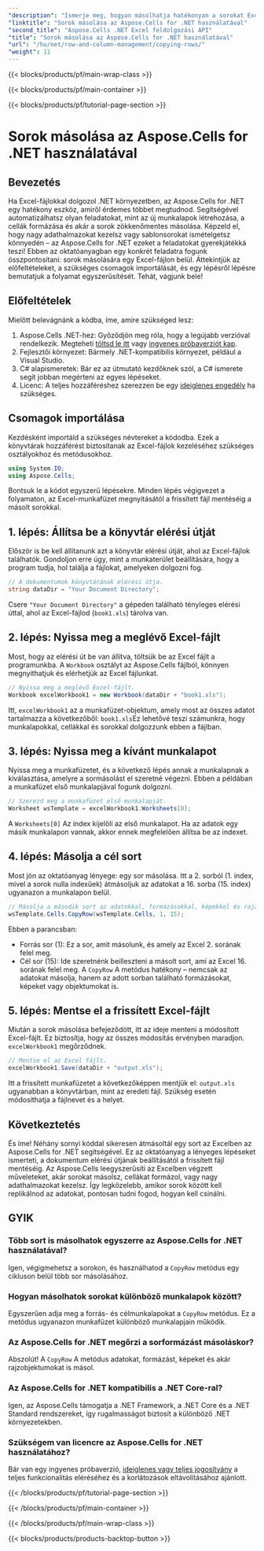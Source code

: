 ```yaml
---
"description": "Ismerje meg, hogyan másolhatja hatékonyan a sorokat Excel-fájlokban az Aspose.Cells for .NET használatával. Ez a lépésről lépésre szóló útmutató leegyszerűsíti a sorok másolását az adatkezelési igények kielégítésére."
"linktitle": "Sorok másolása az Aspose.Cells for .NET használatával"
"second_title": "Aspose.Cells .NET Excel feldolgozási API"
"title": "Sorok másolása az Aspose.Cells for .NET használatával"
"url": "/hu/net/row-and-column-management/copying-rows/"
"weight": 11
---
```


{{< blocks/products/pf/main-wrap-class >}}

{{< blocks/products/pf/main-container >}}

{{< blocks/products/pf/tutorial-page-section >}}

# Sorok másolása az Aspose.Cells for .NET használatával

## Bevezetés
Ha Excel-fájlokkal dolgozol .NET környezetben, az Aspose.Cells for .NET egy hatékony eszköz, amiről érdemes többet megtudnod. Segítségével automatizálhatsz olyan feladatokat, mint az új munkalapok létrehozása, a cellák formázása és akár a sorok zökkenőmentes másolása. Képzeld el, hogy nagy adathalmazokat kezelsz vagy sablonsorokat ismételgetsz könnyedén – az Aspose.Cells for .NET ezeket a feladatokat gyerekjátékká teszi! Ebben az oktatóanyagban egy konkrét feladatra fogunk összpontosítani: sorok másolására egy Excel-fájlon belül. Áttekintjük az előfeltételeket, a szükséges csomagok importálását, és egy lépésről lépésre bemutatjuk a folyamat egyszerűsítését. Tehát, vágjunk bele!
## Előfeltételek
Mielőtt belevágnánk a kódba, íme, amire szükséged lesz:
1. Aspose.Cells .NET-hez: Győződjön meg róla, hogy a legújabb verzióval rendelkezik. Megteheti [töltsd le itt](https://releases.aspose.com/cells/net/) vagy [ingyenes próbaverziót kap](https://releases.aspose.com/).
2. Fejlesztői környezet: Bármely .NET-kompatibilis környezet, például a Visual Studio.
3. C# alapismeretek: Bár ez az útmutató kezdőknek szól, a C# ismerete segít jobban megérteni az egyes lépéseket.
4. Licenc: A teljes hozzáféréshez szerezzen be egy [ideiglenes engedély](https://purchase.aspose.com/temporary-license/) ha szükséges.
## Csomagok importálása
Kezdésként importáld a szükséges névtereket a kódodba. Ezek a könyvtárak hozzáférést biztosítanak az Excel-fájlok kezeléséhez szükséges osztályokhoz és metódusokhoz.
```csharp
using System.IO;
using Aspose.Cells;
```
Bontsuk le a kódot egyszerű lépésekre. Minden lépés végigvezet a folyamaton, az Excel-munkafüzet megnyitásától a frissített fájl mentéséig a másolt sorokkal.
## 1. lépés: Állítsa be a könyvtár elérési útját
Először is be kell állítanunk azt a könyvtár elérési útját, ahol az Excel-fájlok találhatók. Gondoljon erre úgy, mint a munkaterület beállítására, hogy a program tudja, hol találja a fájlokat, amelyeken dolgozni fog.
```csharp
// A dokumentumok könyvtárának elérési útja.
string dataDir = "Your Document Directory";
```
Csere `"Your Document Directory"` a gépeden található tényleges elérési úttal, ahol az Excel-fájlod (`book1.xls`) tárolva van.
## 2. lépés: Nyissa meg a meglévő Excel-fájlt
Most, hogy az elérési út be van állítva, töltsük be az Excel fájlt a programunkba. A `Workbook` osztályt az Aspose.Cells fájlból, könnyen megnyithatjuk és elérhetjük az Excel fájlunkat.
```csharp
// Nyissa meg a meglévő Excel-fájlt.
Workbook excelWorkbook1 = new Workbook(dataDir + "book1.xls");
```
Itt, `excelWorkbook1` az a munkafüzet-objektum, amely most az összes adatot tartalmazza a következőből: `book1.xls`Ez lehetővé teszi számunkra, hogy munkalapokkal, cellákkal és sorokkal dolgozzunk ebben a fájlban.
## 3. lépés: Nyissa meg a kívánt munkalapot
Nyissa meg a munkafüzetet, és a következő lépés annak a munkalapnak a kiválasztása, amelyre a sormásolást el szeretné végezni. Ebben a példában a munkafüzet első munkalapjával fogunk dolgozni.
```csharp
// Szerezd meg a munkafüzet első munkalapját.
Worksheet wsTemplate = excelWorkbook1.Worksheets[0];
```
A `Worksheets[0]` Az index kijelöli az első munkalapot. Ha az adatok egy másik munkalapon vannak, akkor ennek megfelelően állítsa be az indexet.
## 4. lépés: Másolja a cél sort
Most jön az oktatóanyag lényege: egy sor másolása. Itt a 2. sorból (1. index, mivel a sorok nulla indexűek) átmásoljuk az adatokat a 16. sorba (15. index) ugyanazon a munkalapon belül.
```csharp
// Másolja a második sort az adatokkal, formázásokkal, képekkel és rajzobjektumokkal a 16. sorba.
wsTemplate.Cells.CopyRow(wsTemplate.Cells, 1, 15);
```
Ebben a parancsban:
- Forrás sor (1): Ez a sor, amit másolunk, és amely az Excel 2. sorának felel meg.
- Cél sor (15): Ide szeretnénk beilleszteni a másolt sort, ami az Excel 16. sorának felel meg.
A `CopyRow` A metódus hatékony – nemcsak az adatokat másolja, hanem az adott sorban található formázásokat, képeket vagy objektumokat is.
## 5. lépés: Mentse el a frissített Excel-fájlt
Miután a sorok másolása befejeződött, itt az ideje menteni a módosított Excel-fájlt. Ez biztosítja, hogy az összes módosítás érvényben maradjon. `excelWorkbook1` megőrződnek.
```csharp
// Mentse el az Excel fájlt.
excelWorkbook1.Save(dataDir + "output.xls");
```
Itt a frissített munkafüzetet a következőképpen mentjük el: `output.xls` ugyanabban a könyvtárban, mint az eredeti fájl. Szükség esetén módosíthatja a fájlnevet és a helyet.
## Következtetés
És íme! Néhány sornyi kóddal sikeresen átmásoltál egy sort az Excelben az Aspose.Cells for .NET segítségével. Ez az oktatóanyag a lényeges lépéseket ismerteti, a dokumentum elérési útjának beállításától a frissített fájl mentéséig. Az Aspose.Cells leegyszerűsíti az Excelben végzett műveleteket, akár sorokat másolsz, cellákat formázol, vagy nagy adathalmazokat kezelsz. Így legközelebb, amikor sorok között kell replikálnod az adatokat, pontosan tudni fogod, hogyan kell csinálni.
## GYIK
### Több sort is másolhatok egyszerre az Aspose.Cells for .NET használatával?  
Igen, végigmehetsz a sorokon, és használhatod a `CopyRow` metódus egy cikluson belül több sor másolásához.
### Hogyan másolhatok sorokat különböző munkalapok között?  
Egyszerűen adja meg a forrás- és célmunkalapokat a `CopyRow` metódus. Ez a metódus ugyanazon munkafüzet különböző munkalapjain működik.
### Az Aspose.Cells for .NET megőrzi a sorformázást másoláskor?  
Abszolút! A `CopyRow` A metódus adatokat, formázást, képeket és akár rajzobjektumokat is másol.
### Az Aspose.Cells for .NET kompatibilis a .NET Core-ral?  
Igen, az Aspose.Cells támogatja a .NET Framework, a .NET Core és a .NET Standard rendszereket, így rugalmasságot biztosít a különböző .NET környezetekben.
### Szükségem van licencre az Aspose.Cells for .NET használatához?  
Bár van egy ingyenes próbaverzió, [ideiglenes vagy teljes jogosítvány](https://purchase.aspose.com/buy) a teljes funkcionalitás eléréséhez és a korlátozások eltávolításához ajánlott.

{{< /blocks/products/pf/tutorial-page-section >}}

{{< /blocks/products/pf/main-container >}}

{{< /blocks/products/pf/main-wrap-class >}}

{{< blocks/products/products-backtop-button >}}